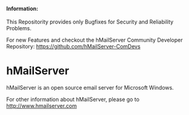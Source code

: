 #### Information:

This Repositority provides only Bugfixes for Security and Reliability Problems.

For new Features and checkout the hMailServer Community Developer Repository: https://github.com/hMailServer-ComDevs

hMailServer
===========

hMailServer is an open source email server for Microsoft Windows.

For other information about hMailServer, please go to http://www.hmailserver.com
